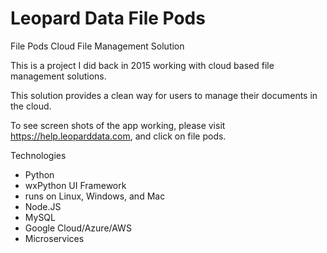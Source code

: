 # Leopard Data File Pods
File Pods Cloud File Management Solution

This is a project I did back in 2015 working with cloud based file management solutions.

This solution provides a clean way for users to manage their documents in the cloud.  

To see screen shots of the app working, please visit https://help.leoparddata.com, and click on file pods.  

Technologies

* Python
* wxPython UI Framework
* runs on Linux, Windows, and Mac
* Node.JS
* MySQL
* Google Cloud/Azure/AWS
* Microservices


